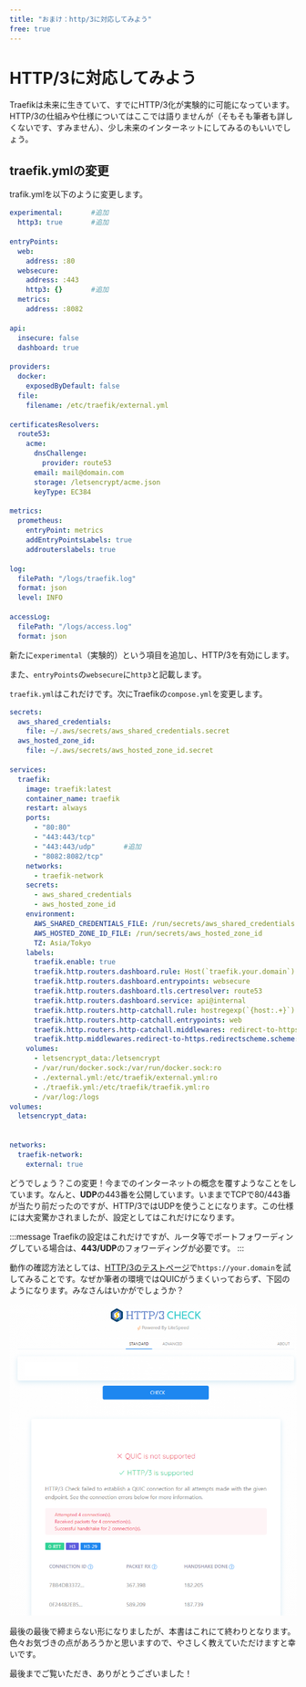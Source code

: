 ```yaml
---
title: "おまけ：http/3に対応してみよう"
free: true
---
```


# HTTP/3に対応してみよう

Traefikは未来に生きていて、すでにHTTP/3化が実験的に可能になっています。HTTP/3の仕組みや仕様についてはここでは語りませんが（そもそも筆者も詳しくないです、すみません）、少し未来のインターネットにしてみるのもいいでしょう。

## traefik.ymlの変更

trafik.ymlを以下のように変更します。

```yaml:traefik.yml
experimental:       #追加
  http3: true       #追加

entryPoints:
  web:
    address: :80
  websecure:
    address: :443
    http3: {}       #追加
  metrics:
    address: :8082

api:
  insecure: false
  dashboard: true

providers:
  docker:
    exposedByDefault: false
  file:
    filename: /etc/traefik/external.yml

certificatesResolvers:
  route53:
    acme:
      dnsChallenge:
        provider: route53
      email: mail@domain.com
      storage: /letsencrypt/acme.json
      keyType: EC384

metrics:
  prometheus:
    entryPoint: metrics
    addEntryPointsLabels: true
    addrouterslabels: true

log:
  filePath: "/logs/traefik.log"
  format: json
  level: INFO

accessLog:
  filePath: "/logs/access.log"
  format: json
```

新たに`experimental`（実験的）という項目を追加し、HTTP/3を有効にします。

また、`entryPoints`の`websecure`に`http3`と記載します。

`traefik.yml`はこれだけです。次にTraefikの`compose.yml`を変更します。


```yaml:compose.yml
secrets:
  aws_shared_credentials:
    file: ~/.aws/secrets/aws_shared_credentials.secret
  aws_hosted_zone_id:
    file: ~/.aws/secrets/aws_hosted_zone_id.secret

services:
  traefik:
    image: traefik:latest
    container_name: traefik
    restart: always
    ports:
      - "80:80"
      - "443:443/tcp"
      - "443:443/udp"       #追加
      - "8082:8082/tcp"
    networks:
      - traefik-network
    secrets:
      - aws_shared_credentials
      - aws_hosted_zone_id
    environment:
      AWS_SHARED_CREDENTIALS_FILE: /run/secrets/aws_shared_credentials
      AWS_HOSTED_ZONE_ID_FILE: /run/secrets/aws_hosted_zone_id
      TZ: Asia/Tokyo
    labels:
      traefik.enable: true
      traefik.http.routers.dashboard.rule: Host(`traefik.your.domain`)
      traefik.http.routers.dashboard.entrypoints: websecure
      traefik.http.routers.dashboard.tls.certresolver: route53
      traefik.http.routers.dashboard.service: api@internal
      traefik.http.routers.http-catchall.rule: hostregexp(`{host:.+}`)
      traefik.http.routers.http-catchall.entrypoints: web
      traefik.http.routers.http-catchall.middlewares: redirect-to-https
      traefik.http.middlewares.redirect-to-https.redirectscheme.scheme: https
    volumes:
      - letsencrypt_data:/letsencrypt
      - /var/run/docker.sock:/var/run/docker.sock:ro
      - ./external.yml:/etc/traefik/external.yml:ro
      - ./traefik.yml:/etc/traefik/traefik.yml:ro
      - /var/log:/logs
volumes:
  letsencrypt_data:


networks:
  traefik-network:
    external: true
```

どうでしょう？この変更！今までのインターネットの概念を覆すようなことをしています。なんと、**UDP**の443番を公開しています。いままでTCPで80/443番が当たり前だったのですが、HTTP/3ではUDPを使うことになります。この仕様には大変驚かされましたが、設定としてはこれだけになります。

:::message
Traefikの設定はこれだけですが、ルータ等でポートフォワーディングしている場合は、**443/UDP**のフォワーディングが必要です。
:::

動作の確認方法としては、[HTTP/3のテストページ](https://http3check.net/)で`https://your.domain`を試してみることです。なぜか筆者の環境ではQUICがうまくいっておらず、下図のようになります。みなさんはいかがでしょうか？

![http/3テスト](/images/http3.png)

最後の最後で締まらない形になりましたが、本書はこれにて終わりとなります。色々お気づきの点があろうかと思いますので、やさしく教えていただけますと幸いです。

最後までご覧いただき、ありがとうございました！
